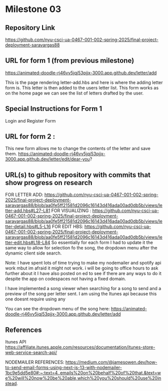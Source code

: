 Milestone 03
===

Repository Link
---
https://github.com/nyu-csci-ua-0467-001-002-spring-2025/final-project-deployment-saravargas88

URL for form 1 (from previous milestone) 
---
https://animated-doodle-rj46vv5jqj53pjjx-3000.app.github.dev/letter/add

This is the page rendering letter-add.hbs and here is where the adding letter form is. This letter is then added to the users letter list. 
This form works as on the home page we can see the list of letters drafted by the user. 

Special Instructions for Form 1
---
Login and Register Form  

URL for form 2 : 
---
This new form allows me to change the contents of the letter and save them. 
https://animated-doodle-rj46vv5jqj53pjjx-3000.app.github.dev/letter/edit/dear-you?

URL(s) to github repository with commits that show progress on research
--- 
FOR LETTER ADD: https://github.com/nyu-csci-ua-0467-001-002-spring-2025/final-project-deployment-saravargas88/blob/aa0fe5ff21581d2096c16143d416ada00ad0db5b/views/letter-add.hbs#L27-L81
FOR VISUALIZING : https://github.com/nyu-csci-ua-0467-001-002-spring-2025/final-project-deployment-saravargas88/blob/aa0fe5ff21581d2096c16143d416ada00ad0db5b/views/letter-detail.hbs#L5-L16
FOR EDIT HBS: https://github.com/nyu-csci-ua-0467-001-002-spring-2025/final-project-deployment-saravargas88/blob/aa0fe5ff21581d2096c16143d416ada00ad0db5b/views/letter-edit.hbs#L18-L84
So essentially for each form I had to update it the same way to allow for selection fo the song, the dropdown menu after the dynamic client side search. 

Note: I have spent lots of time trying to make my nodemailer and spotify api work mbut im afraid it might not work. i will be going to office hours to ask further about it I have also posted on ed to see if there are any ways to do it despite the app on codespaces not having a fixed domain. 

I have implemented a song viewer when searching for a song to send and a preview of the song per letter sent. 
I am using the Itunes api because this one doesnt require using any 

You can see the dropdown menu of the song here: 
https://animated-doodle-rj46vv5jqj53pjjx-3000.app.github.dev/letter/add


References 
---

Itunes API
https://affiliate.itunes.apple.com/resources/documentation/itunes-store-web-service-search-api/


NODEMAILER REFERENCES: 
https://medium.com/@jamesowen.dev/how-to-send-email-forms-using-next-js-13-with-nodemailer-1bc9e5dd5e80#:~:text=4.,emails%20on%20behalf%20of%20that.&text=we%20will%20now%20be%20able,which%20you%20should%20use%20instead.




